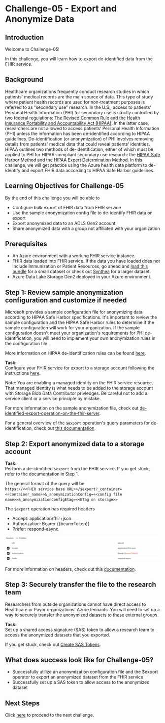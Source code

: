 # Challenge-05 - Export and Anonymize Data
## Introduction

Welcome to Challenge-05!

In this challenge, you will learn how to export de-identified data from the FHIR service.

## Background

Healthcare organizations frequently conduct research studies in which patients' medical records are the main source of data. This type of study where patient health records are used for non-treatment purposes is referred to as "secondary use" research. In the U.S., access to patients' Personal Health Information (PHI) for secondary use is strictly controlled by two federal regulations: [The Revised Common Rule](https://www.hhs.gov/ohrp/regulations-and-policy/regulations/finalized-revisions-common-rule/index.html) and the [Health Insurance Portability and Accountability Act (HIPAA)](https://www.cdc.gov/phlp/publications/topic/hipaa.html#:~:text=The%20Health%20Insurance%20Portability%20and,the%20patient's%20consent%20or%20knowledge.). In the latter case, researchers are not allowed to access patients' Personal Health Information (PHI) unless the information has been de-identified according to HIPAA guidelines. De-identification (or anonymization) of PHI involves removing details from patients' medical data that could reveal patients' identities. HIPAA outlines two methods of de-identification, either of which must be applied to PHI for HIPAA-compliant secondary use research: the [HIPAA Safe Harbor Method](https://www.hhs.gov/hipaa/for-professionals/privacy/special-topics/de-identification/index.html#safeharborguidance) and the [HIPAA Expert Determination Method](https://www.hhs.gov/hipaa/for-professionals/privacy/special-topics/de-identification/index.html#guidancedetermination). In this challenge, we will get practice using the Azure health data platform to de-identify and export FHIR data according to HIPAA Safe Harbor guidelines.

## Learning Objectives for Challenge-05
By the end of this challenge you will be able to
* Configure bulk export of FHIR data from FHIR service
* Use the sample anonymization config file to de-identify FHIR data on export
* Export anonymized data to an ADLS Gen2 account
* Share anonymized data with a group not affiliated with your organization

## Prerequisites 
* An Azure environment with a working FHIR service instance. 
* FHIR data loaded into FHIR service. If the data you have loaded does not include Immunization or Patient Resources, go ahead and [load this bundle](./synthea_sample_data_fhir_r4%20OpenHack.zip) for a small dataset or check out [Synthea](https://synthetichealth.github.io/synthea/) for a larger dataset.
* Azure Data Lake Storage Gen2 deployed in your Azure environment.

## Step 1: Review sample anonymization configuration and customize if needed
Microsoft provides a sample configuration file for anonymizing data according to HIPAA Safe Harbor specifications. It's important to review the sample configuration and the HIPAA Safe Harbor rules to determine if the sample configuration will work for your organization. If the sample configuration doesn't meet your organization's requirements for PHI de-identification, you will need to implement your own anonymization rules in the configuration file.

More information on HIPAA de-identification rules can be found [here](https://www.hhs.gov/hipaa/for-professionals/privacy/special-topics/de-identification/index.html).

**Task:**  
Configure your FHIR service for export to a storage account following the instructions [here](https://docs.microsoft.com/en-us/azure/healthcare-apis/data-transformation/configure-export-data). <br>

Note: You are enabling a managed identity on the FHIR service resource. That managed identity is what needs to be added to the storage account with Storage Blob Data Contributor privledges. Be careful not to add a service client or a service principle by mistake. <br>

For more information on the sample anonymization file, check out [de-identified-export-operation-on-the-fhir-server](https://github.com/microsoft/Tools-for-Health-Data-Anonymization/blob/master/docs/FHIR-anonymization.md#how-to-perform-de-identified-export-operation-on-the-fhir-server).

For a general overview of the `$export` operation's query parameters for de-identification, check out [this documentation](https://docs.microsoft.com/en-us/azure/healthcare-apis/data-transformation/de-identified-export).


## Step 2: Export anonymized data to a storage account

**Task:**  
Perform a de-identified `$export` from the FHIR service. If you get stuck, refer to the documentation in Step 1. <br>

The general format of the query will be <br>
`https://<<FHIR service base URL>>/$export?_container=<<container_name>>&_anonymizationConfig=<<config file name>>&_anonymizationConfigEtag=<<ETag on storage>>`

The `$export` operation has required headers 
* Accept: application/fhir+json
* Authorization: Bearer {{bearerToken}}
* Prefer: respond-async. <br>

![export-header](./media/Export_Headers.png) <br>

For more information on headers, check out this [documentation](https://hl7.org/Fhir/uv/bulkdata/export/index.html#headers).

## Step 3: Securely transfer the file to the research team
Researchers from outside organizations cannot have direct access to Healthcare or Payor organizations' Azure tennants. You will need to set up a way to securely transfer the anonymized datasets to these external groups.

**Task:**  
Set up a shared access signature (SAS) token to allow a research team to access the anonymized datasets that you exported.

If you get stuck, check out [Create SAS Tokens](https://docs.microsoft.com/en-us/azure/cognitive-services/translator/document-translation/create-sas-tokens?tabs=Containers).

## What does success look like for Challenge-05?

+ Successfully utilize an anonymization configuration file and the $export operator to export an anonymized dataset from the FHIR service
+ Successfully set up a SAS token to allow access to the anonymized dataset

## Next Steps

Click [here](<../Challenge-06 - Research Azure Data Analytics/Readme.md>) to proceed to the next challenge.
